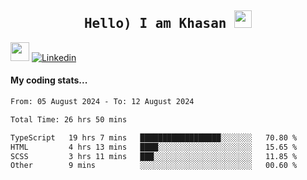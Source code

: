 <h2 align='center'><samp><strong>Hello) I am Khasan <img src="https://media.giphy.com/media/hvRJCLFzcasrR4ia7z/giphy.gif" width="28px" height="28px"></strong></samp></h2>

<img src="https://media.giphy.com/media/WUlplcMpOCEmTGBtBW/giphy.gif" width="30"> [![Linkedin](https://img.shields.io/badge/LinkedIn-Khasan%20Rashidov-blue?logo=Linkedin&logoColor=blue&labelColor=black&style=flat-square)](https://www.linkedin.com/in/khasanr)  

#### My coding stats...
<!--START_SECTION:waka-->

```txt
From: 05 August 2024 - To: 12 August 2024

Total Time: 26 hrs 50 mins

TypeScript   19 hrs 7 mins   ██████████████████░░░░░░░   70.80 %
HTML         4 hrs 13 mins   ████░░░░░░░░░░░░░░░░░░░░░   15.65 %
SCSS         3 hrs 11 mins   ███░░░░░░░░░░░░░░░░░░░░░░   11.85 %
Other        9 mins          ░░░░░░░░░░░░░░░░░░░░░░░░░   00.60 %
```

<!--END_SECTION:waka-->

<!---
khasanrashidov/khasanrashidov is a ✨ special ✨ repository because its `README.md` (this file) appears on your GitHub profile.
You can click the Preview link to take a look at your changes.
--->
